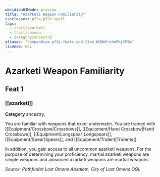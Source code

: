 ```yaml
---
obsidianUIMode: preview
title: "Azarketi Weapon Familiarity"
cssclasses: pf2e,pf2e-spell
tags:
  - trait/azarketi
  - trait/common
  - category/ancestry
aliases: "Compendium.pf2e.feats-srd.Item.WUMnFrehmFbj2PIm"
license: OGL
---
```

# Azarketi Weapon Familiarity
## Feat 1
### [[azarketi]]

**Category** ancestry; 




You are familiar with weapons that excel underwater. You are trained with [[Equipment/Crossbow|Crossbows]], [[Equipment/Hand Crossbow|Hand Crossbows]], [[Equipment/Longspear|Longspears]], [[Equipment/Spear|Spears]], and [[Equipment/Trident|Tridents]].

In addition, you gain access to all uncommon azarketi weapons. For the purpose of determining your proficiency, martial azarketi weapons are simple weapons and advanced azarketi weapons are martial weapons

*Source: Pathfinder Lost Omens Absalom, City of Lost Omens*
*OGL*